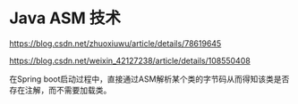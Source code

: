 # Java ASM 技术

https://blog.csdn.net/zhuoxiuwu/article/details/78619645

https://blog.csdn.net/weixin_42127238/article/details/108550408

在Spring boot启动过程中，直接通过ASM解析某个类的字节码从而得知该类是否存在注解，而不需要加载类。

